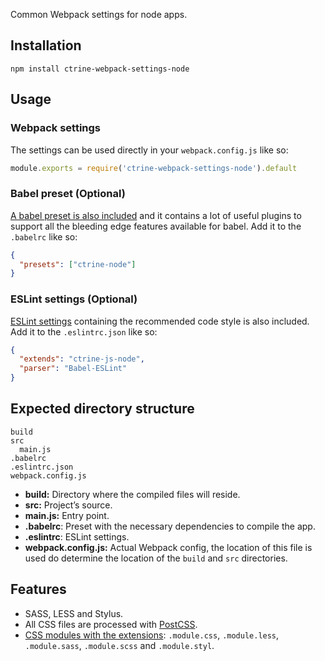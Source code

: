 Common Webpack settings for node apps.

## Installation

```shell
npm install ctrine-webpack-settings-node
```

## Usage

### Webpack settings

The settings can be used directly in your `webpack.config.js` like so:

```Javascript
module.exports = require('ctrine-webpack-settings-node').default
```

### Babel preset (Optional)

[A babel preset is also included](https://github.com/ctrine/babel-presets) and it
contains a lot of useful plugins to support all the bleeding edge features
available for babel. Add it to the `.babelrc` like so:

```json
{
  "presets": ["ctrine-node"]
}
```

### ESLint settings (Optional)

[ESLint settings](https://github.com/ctrine/lint-config) containing the recommended
code style is also included. Add it to the `.eslintrc.json` like so:

```json
{
  "extends": "ctrine-js-node",
  "parser": "Babel-ESLint"
}
```

## Expected directory structure

```
build
src
  main.js
.babelrc
.eslintrc.json
webpack.config.js
```
* **build:** Directory where the compiled files will reside.
* **src:** Project’s source.
* **main.js:** Entry point.
* **.babelrc**: Preset with the necessary dependencies to compile the app.
* **.eslintrc**: ESLint settings.
* **webpack.config.js:** Actual Webpack config, the location of this file is
  used do determine the location of the `build` and `src` directories.

## Features

* SASS, LESS and Stylus.
* All CSS files are processed with [PostCSS][postcss].
* [CSS modules with the extensions][css-modules-extensions]: `.module.css`,
  `.module.less`, `.module.sass`, `.module.scss`
  and `.module.styl`.

[css-modules-extensions]: https://github.com/css-modules/css-modules/issues/229#issuecomment-304040593
[postcss]: https://github.com/postcss/postcss
